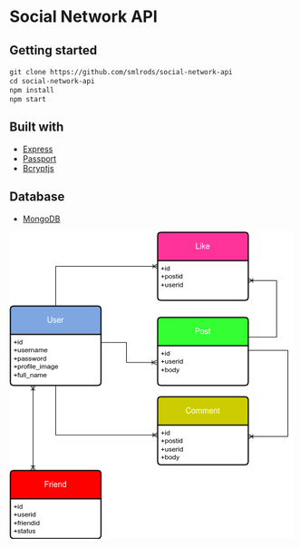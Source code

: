 # Social Network API

## Getting started

```
git clone https://github.com/smlrods/social-network-api
cd social-network-api
npm install
npm start
```

## Built with

- [Express](https://expressjs.com/)
- [Passport](https://www.passportjs.org/)
- [Bcryptjs](https://github.com/dcodeIO/bcrypt.js)

## Database

- [MongoDB](https://www.mongodb.com/)

![](/assets/images/diagram.drawio.png)
